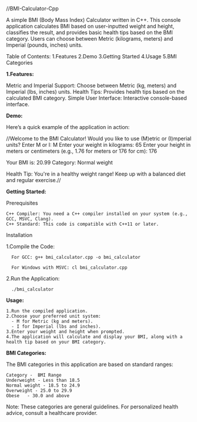 //BMI-Calculator-Cpp

A simple BMI (Body Mass Index) Calculator written in C++. This console application calculates BMI based on user-inputted weight and height, classifies the result, and provides basic health tips based on the BMI category. Users can choose between Metric (kilograms, meters) and Imperial (pounds, inches) units.



Table of Contents:
1.Features
2.Demo
3.Getting Started
4.Usage
5.BMI Categories


**1.Features:**

Metric and Imperial Support: Choose between Metric (kg, meters) and Imperial (lbs, inches) units.
Health Tips: Provides health tips based on the calculated BMI category.
Simple User Interface: Interactive console-based interface.


**Demo:**

Here’s a quick example of the application in action:

//Welcome to the BMI Calculator!
  Would you like to use (M)etric or (I)mperial units? Enter M or I: M
  Enter your weight in kilograms: 65
  Enter your height in meters or centimeters (e.g., 1.76 for meters or 176 for cm): 176

  Your BMI is: 20.99
  Category: Normal weight

  Health Tip: You're in a healthy weight range! 
  Keep up with a balanced diet and regular exercise.//


**Getting Started:**

Prerequisites

    C++ Compiler: You need a C++ compiler installed on your system (e.g., GCC, MSVC, Clang).
    C++ Standard: This code is compatible with C++11 or later.

Installation

  1.Compile the Code:

      For GCC: g++ bmi_calculator.cpp -o bmi_calculator

      For Windows with MSVC: cl bmi_calculator.cpp
    
  2.Run the Application:

      ./bmi_calculator

    
**Usage:**

    1.Run the compiled application.
    2.Choose your preferred unit system:
      - M for Metric (kg and meters).
      - I for Imperial (lbs and inches).
    3.Enter your weight and height when prompted.
    4.The application will calculate and display your BMI, along with a health tip based on your BMI category.

    
**BMI Categories:**

The BMI categories in this application are based on standard ranges:

    Category -	BMI Range
    Underweight	- Less than 18.5
    Normal weight -	18.5 to 24.9
    Overweight - 25.0 to 29.9
    Obese	- 30.0 and above
    
Note: These categories are general guidelines. For personalized health advice, consult a healthcare provider.

